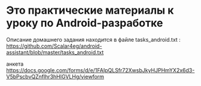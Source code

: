 # Это практические материалы к уроку по Android-разработке
Описание домашнего задания находится в файле tasks_android.txt : https://github.com/Scalar4eg/android-assistant/blob/master/tasks_android.txt


анкета https://docs.google.com/forms/d/e/1FAIpQLSfr72XwsbJkyHJPHmYX2x6d3-V5bPscbvQZnflhr3hHIGVLHg/viewform 
